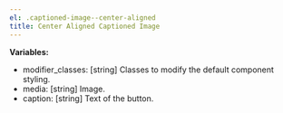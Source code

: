```yaml
---
el: .captioned-image--center-aligned
title: Center Aligned Captioned Image
---
```


__Variables:__
* modifier_classes: [string] Classes to modify the default component styling.
* media: [string] Image.
* caption: [string] Text of the button.
